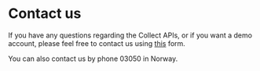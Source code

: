 # Contact us

If you have any questions regarding the Collect APIs, or if you want a demo account, please feel free to contact us using [this](https://www.intelecom.no/vare-losninger/mobile-tjenester/sms/sms-api/kontakt/) form.

You can also contact us by phone 03050 in Norway.
